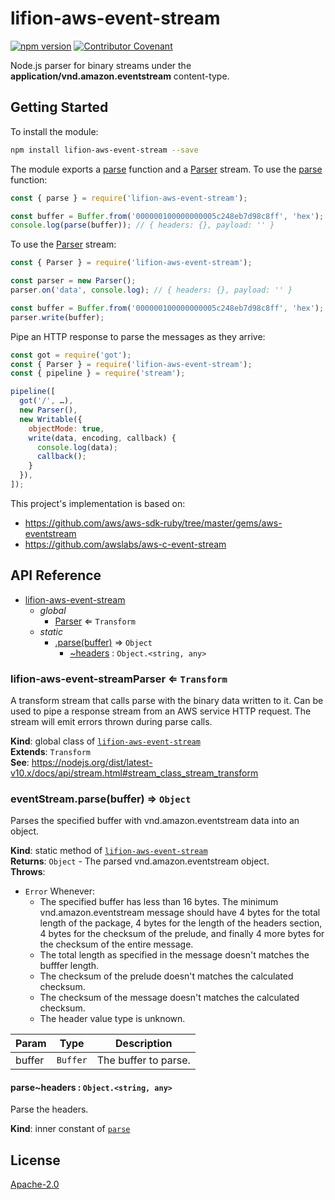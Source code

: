 # lifion-aws-event-stream

[![npm version](https://badge.fury.io/js/lifion-aws-event-stream.svg)](http://badge.fury.io/js/lifion-aws-event-stream) [![Contributor Covenant](https://img.shields.io/badge/Contributor%20Covenant-2.0-4baaaa.svg)](CODE_OF_CONDUCT.md)

Node.js parser for binary streams under the **application/vnd.amazon.eventstream** content-type.

## Getting Started

To install the module:

```sh
npm install lifion-aws-event-stream --save
```

The module exports a [parse](#module_lifion-aws-event-stream.parse) function and a [Parser](#module_lifion-aws-event-stream.Parser) stream. To use the [parse](#module_lifion-aws-event-stream.parse) function:

```js
const { parse } = require('lifion-aws-event-stream');

const buffer = Buffer.from('000000100000000005c248eb7d98c8ff', 'hex');
console.log(parse(buffer)); // { headers: {}, payload: '' }
```

To use the [Parser](#module_lifion-aws-event-stream.Parser) stream:

```js
const { Parser } = require('lifion-aws-event-stream');

const parser = new Parser();
parser.on('data', console.log); // { headers: {}, payload: '' }

const buffer = Buffer.from('000000100000000005c248eb7d98c8ff', 'hex');
parser.write(buffer);
```

Pipe an HTTP response to parse the messages as they arrive:

```js
const got = require('got');
const { Parser } = require('lifion-aws-event-stream');
const { pipeline } = require('stream');

pipeline([
  got('/', …),
  new Parser(),
  new Writable({
    objectMode: true,
    write(data, encoding, callback) {
      console.log(data);
      callback();
    }
  }),
]);
```

This project's implementation is based on:

- https://github.com/aws/aws-sdk-ruby/tree/master/gems/aws-eventstream
- https://github.com/awslabs/aws-c-event-stream

## API Reference


* [lifion-aws-event-stream](#module_lifion-aws-event-stream)
    * _global_
        * [Parser](#Parser) ⇐ <code>Transform</code>
    * _static_
        * [.parse(buffer)](#module_lifion-aws-event-stream.parse) ⇒ <code>Object</code>
            * [~headers](#module_lifion-aws-event-stream.parse..headers) : <code>Object.&lt;string, any&gt;</code>

<a name="Parser"></a>

### lifion-aws-event-streamParser ⇐ <code>Transform</code>
A transform stream that calls parse with the binary data written to it. Can be used to pipe
a response stream from an AWS service HTTP request. The stream will emit errors thrown during
parse calls.

**Kind**: global class of [<code>lifion-aws-event-stream</code>](#module_lifion-aws-event-stream)  
**Extends**: <code>Transform</code>  
**See**: https://nodejs.org/dist/latest-v10.x/docs/api/stream.html#stream_class_stream_transform  
<a name="module_lifion-aws-event-stream.parse"></a>

### eventStream.parse(buffer) ⇒ <code>Object</code>
Parses the specified buffer with vnd.amazon.eventstream data into an object.

**Kind**: static method of [<code>lifion-aws-event-stream</code>](#module_lifion-aws-event-stream)  
**Returns**: <code>Object</code> - The parsed vnd.amazon.eventstream object.  
**Throws**:

- <code>Error</code> Whenever:
  - The specified buffer has less than 16 bytes. The minimum vnd.amazon.eventstream message
    should have 4 bytes for the total length of the package, 4 bytes for the length of the
    headers section, 4 bytes for the checksum of the prelude, and finally 4 more bytes for
    the checksum of the entire message.
  - The total length as specified in the message doesn't matches the bufffer length.
  - The checksum of the prelude doesn't matches the calculated checksum.
  - The checksum of the message doesn't matches the calculated checksum.
  - The header value type is unknown.


| Param | Type | Description |
| --- | --- | --- |
| buffer | <code>Buffer</code> | The buffer to parse. |

<a name="module_lifion-aws-event-stream.parse..headers"></a>

#### parse~headers : <code>Object.&lt;string, any&gt;</code>
Parse the headers.

**Kind**: inner constant of [<code>parse</code>](#module_lifion-aws-event-stream.parse)  

## License

[Apache-2.0](./LICENSE)
